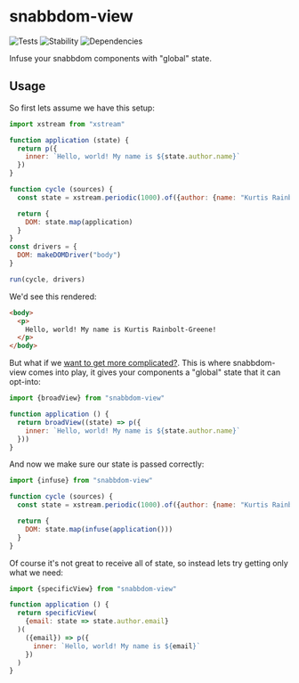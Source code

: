 # snabbdom-view

![Tests][BADGE_TRAVIS]
![Stability][BADGE_STABILITY]
![Dependencies][BADGE_DEPENDENCY]

Infuse your snabbdom components with "global" state.

## Usage

So first lets assume we have this setup:

``` javascript
import xstream from "xstream"

function application (state) {
  return p({
    inner: `Hello, world! My name is ${state.author.name}`
  })
}

function cycle (sources) {
  const state = xstream.periodic(1000).of({author: {name: "Kurtis Rainbolt-Greene"}})

  return {
    DOM: state.map(application)
  }
}
const drivers = {
  DOM: makeDOMDriver("body")
}

run(cycle, drivers)
```

We'd see this rendered:

``` html
<body>
  <p>
    Hello, world! My name is Kurtis Rainbolt-Greene!
  </p>
</body>
```

But what if we [want to get more complicated?](https://kurtis.rainbolt-greene.online/functional-view-trees-with-state.html). This is where snabbdom-view comes into play, it gives your components a "global" state that it can opt-into:

``` javascript
import {broadView} from "snabbdom-view"

function application () {
  return broadView((state) => p({
    inner: `Hello, world! My name is ${state.author.name}`
  }))
}
```

And now we make sure our state is passed correctly:

``` javascript
import {infuse} from "snabbdom-view"

function cycle (sources) {
  const state = xstream.periodic(1000).of({author: {name: "Kurtis Rainbolt-Greene"}})

  return {
    DOM: state.map(infuse(application()))
  }
}
```

Of course it's not great to receive all of state, so instead lets try getting only what we need:

``` javascript
import {specificView} from "snabbdom-view"

function application () {
  return specificView(
    {email: state => state.author.email}
  )(
    ({email}) => p({
      inner: `Hello, world! My name is ${email}`
    })
  )
}
```

[BADGE_TRAVIS]: https://img.shields.io/travis/krainboltgreene/snabbdom-view.svg?maxAge=2592000&style=flat-square
[BADGE_STABILITY]: https://img.shields.io/badge/stability-strong-green.svg?maxAge=2592000&style=flat-square
[BADGE_DEPENDENCY]: https://img.shields.io/david/krainboltgreene/snabbdom-view.svg?maxAge=2592000&style=flat-square
